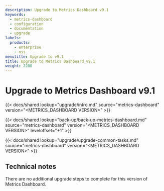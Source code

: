 ```yaml
---
description: Upgrade to Metrics Dashboard v9.1
keywords:
  - metrics-dashboard
  - configuration
  - documentation
  - upgrade
labels:
  products:
    - enterprise
    - oss
menutitle: Upgrade to v9.1
title: Upgrade to Metrics Dashboard v9.1
weight: 2200
---
```


# Upgrade to Metrics Dashboard v9.1

{{< docs/shared lookup="upgrade/intro.md" source="metrics-dashboard" version="<METRICS_DASHBOARD VERSION>" >}}

{{< docs/shared lookup="back-up/back-up-metrics-dashboard.md" source="metrics-dashboard" version="<METRICS_DASHBOARD VERSION>" leveloffset="+1" >}}

{{< docs/shared lookup="upgrade/upgrade-common-tasks.md" source="metrics-dashboard" version="<METRICS_DASHBOARD VERSION>" >}}

## Technical notes

There are no additional upgrade steps to complete for this version of Metrics Dashboard.
